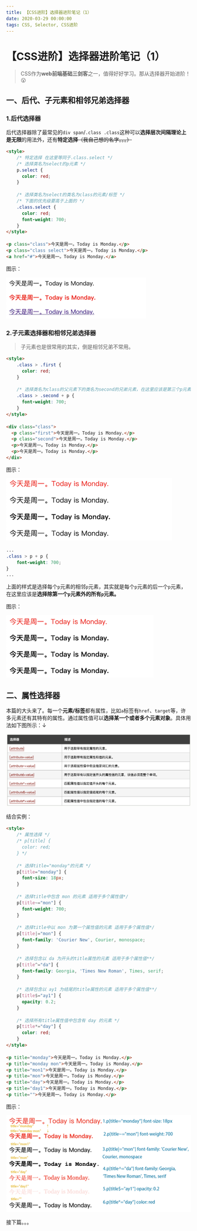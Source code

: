 ```yaml
---
title: 【CSS进阶】选择器进阶笔记（1）
date: 2020-03-29 00:00:00
tags: CSS, Selector, CSS进阶
---
```


# 【CSS进阶】选择器进阶笔记（1）
<ClientOnly>
  <display-bar :displayData="$frontmatter"></display-bar>
</ClientOnly>

> CSS作为**web前端基础三剑客**之一，值得好好学习。那从选择器开始进阶！😮

## 一、后代、子元素和相邻兄弟选择器

### 1.后代选择器

后代选择器除了最常见的``div span``/``.class .class``这种可以**选择层次间隔理论上是无限**的用法外，还有**特定选择**~~（我自己想的名字。。。）~~

```html
<style>
   	/* 特定选择 在这里等同于.class.select */
  	/* 选择类名为select的p元素 */
    p.select {
      color: red;
    }

  	/* 选择类名为select的类名为class的元素/标签 */
  	/* 下面的优先级要高于上面的 */
    .class.select {
      color: red;
      font-weight: 700;
    }
</style>

<p class="class">今天是周一。Today is Monday.</p>
<p class="class select">今天是周一。Today is Monday.</p>
<a href="#">今天是周一。Today is Monday.</a>
```

图示：

![1](/images/frontend/css/css-selector-01-01.png)

### 2.子元素选择器和相邻兄弟选择器

>  子元素也是很常用的其实，倒是相邻兄弟不常用。

```html
<style>
   	.class > .first {
      color: red;
    }

    /* 选择类名为class的父元素下的类名为second的兄弟元素，在这里应该是第三个p元素 */
    .class > .second + p {
      font-weight: 700;
    }
</style>

<div class="class">
  <p class="first">今天是周一。Today is Monday.</p>
  <p class="second">今天是周一。Today is Monday.</p>
  <p>今天是周一。Today is Monday.</p>
  <p>今天是周一。Today is Monday.</p>
</div>
```

图示：

![2](/images/frontend/css/css-selector-01-02.png)

```css
...
.class > p + p {
  	font-weight: 700;
}
...
```

上面的样式是选择每个``p``元素的相邻``p``元素，其实就是每个``p``元素的后一个``p``元素，在这里应该是**选择除第一个``p``元素外的所有``p``元素。**

图示：

![3](/images/frontend/css/css-selector-01-03.png)

## 二、属性选择器

本篇的大头来了。每一个**元素/标签**都有属性，比如``a``标签有``href``、``target``等，许多元素还有其特有的属性。通过属性值可以**选择某一个或者多个元素对象**。具体用法如下图所示：↓

![4x](/images/frontend/css/css-selector-01-04.png)

结合实例：

```html
<style>
    /* 属性选择 */
    /* p[title] {
      color: red;
    } */

    /* 选择title="monday"的元素 */
    p[title="monday"] {
      font-size: 18px;
    }

    /* 选择title中包含 mon 的元素 适用于多个属性值*/
    p[title~="mon"] {
      font-weight: 700;
    }

    /* 选择title中以 mon 为第一个属性值的元素 适用于多个属性值*/
    p[title|="mon"] {
      font-family: 'Courier New', Courier, monospace;
    }

    /* 选择包含以 da 为开头的title属性的元素 适用于多个属性值**/
    p[title^="da"] {
      font-family: Georgia, 'Times New Roman', Times, serif;
    }

    /* 选择包含以 ay1 为结尾的title属性的元素 适用于多个属性值**/
    p[title$="ay1"] {
      opacity: 0.2;
    }

    /* 选择所有title属性值中包含有 day 的元素 */
    p[title*="day"] {
      color: red;
    }
</style>

<p title="monday">今天是周一。Today is Monday.</p>
<p title="monday mon">今天是周一。Today is Monday.</p>
<p title="mon1">今天是周一。Today is Monday.</p>
<p title="mon">今天是周一。Today is Monday.</p>
<p title="day">今天是周一。Today is Monday.</p>
<p title="day1">今天是周一。Today is Monday.</p>
<p title="">今天是周一。Today is Monday.</p>
```

图示：

![5](/images/frontend/css/css-selector-01-05.png)





接下篇。。。





